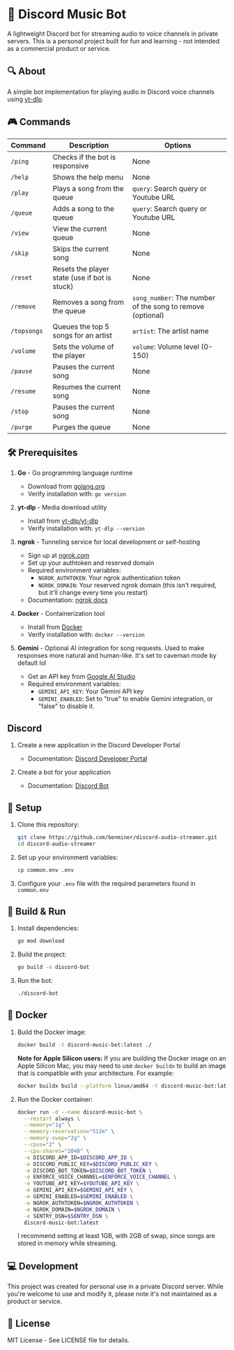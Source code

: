 # 🎵 Discord Music Bot

A lightweight Discord bot for streaming audio to voice channels in private servers. This is a personal project built for fun and learning - not intended as a commercial product or service.

## 🔍 About

A simple bot implementation for playing audio in Discord voice channels using [yt-dlp](https://github.com/yt-dlp/yt-dlp).

## 🎮 Commands

| Command     | Description                                   | Options                                                    |
| ----------- | --------------------------------------------- | ---------------------------------------------------------- |
| `/ping`     | Checks if the bot is responsive               | None                                                       |
| `/help`     | Shows the help menu                           | None                                                       |
| `/play`     | Plays a song from the queue                   | `query`: Search query or Youtube URL                       |
| `/queue`    | Adds a song to the queue                      | `query`: Search query or Youtube URL                       |
| `/view`     | View the current queue                        | None                                                       |
| `/skip`     | Skips the current song                        | None                                                       |
| `/reset`    | Resets the player state (use if bot is stuck) | None                                                       |
| `/remove`   | Removes a song from the queue                 | `song_number`: The number of the song to remove (optional) |
| `/topsongs` | Queues the top 5 songs for an artist          | `artist`: The artist name                                  |
| `/volume`   | Sets the volume of the player                 | `volume`: Volume level (0-150)                             |
| `/pause`    | Pauses the current song                       | None                                                       |
| `/resume`   | Resumes the current song                      | None                                                       |
| `/stop`     | Pauses the current song                       | None                                                       |
| `/purge`    | Purges the queue                              | None                                                       |

## 🛠️ Prerequisites

1. **Go** - Go programming language runtime

   - Download from [golang.org](https://golang.org/dl/)
   - Verify installation with: `go version`

2. **yt-dlp** - Media download utility

   - Install from [yt-dlp/yt-dlp](https://github.com/yt-dlp/yt-dlp)
   - Verify installation with: `yt-dlp --version`

3. **ngrok** - Tunneling service for local development or self-hosting

   - Sign up at [ngrok.com](https://ngrok.com)
   - Set up your authtoken and reserved domain
   - Required environment variables:
     - `NGROK_AUTHTOKEN`: Your ngrok authentication token
     - `NGROK_DOMAIN`: Your reserved ngrok domain (this isn't required, but it'll change every time you restart)
   - Documentation: [ngrok docs](https://ngrok.com/docs)

4. **Docker** - Containerization tool

   - Install from [Docker](https://docs.docker.com/get-docker/)
   - Verify installation with: `docker --version`

5. **Gemini** - Optional AI integration for song requests. Used to make responses more natural and human-like. It's set to caveman mode by default lol

   - Get an API key from [Google AI Studio](https://makersuite.google.com/app/apikey)
   - Required environment variables:
     - `GEMINI_API_KEY`: Your Gemini API key
     - `GEMINI_ENABLED`: Set to "true" to enable Gemini integration, or "false" to disable it.

## Discord

1. Create a new application in the Discord Developer Portal

   - Documentation: [Discord Developer Portal](https://discord.com/developers/applications)

2. Create a bot for your application

   - Documentation: [Discord Bot](https://discord.com/developers/docs/interactions/application-commands#registering-a-command)

## 🚀 Setup

1. Clone this repository:

   ```bash
   git clone https://github.com/benminer/discord-audio-streamer.git
   cd discord-audio-streamer
   ```

2. Set up your environment variables:

   ```bash
   cp common.env .env
   ```

3. Configure your `.env` file with the required parameters found in `common.env`

## 🔨 Build & Run

1. Install dependencies:

   ```bash
   go mod download
   ```

2. Build the project:

   ```bash
   go build -o discord-bot
   ```

3. Run the bot:
   ```bash
   ./discord-bot
   ```

## 🐳 Docker

1.  Build the Docker image:

    ```bash
    docker build -t discord-music-bot:latest ./
    ```

    **Note for Apple Silicon users:** If you are building the Docker image on an Apple Silicon Mac, you may need to use `docker buildx` to build an image that is compatible with your architecture. For example:

    ```bash
    docker buildx build --platform linux/amd64 -t discord-music-bot:latest .
    ```

2.  Run the Docker container:

    ```bash
    docker run -d --name discord-music-bot \
      --restart always \
      --memory="1g" \
      --memory-reservation="512m" \
      --memory-swap="2g" \
      --cpus="2" \
      --cpu-shares="2048" \
      -e DISCORD_APP_ID=$DISCORD_APP_ID \
      -e DISCORD_PUBLIC_KEY=$DISCORD_PUBLIC_KEY \
      -e DISCORD_BOT_TOKEN=$DISCORD_BOT_TOKEN \
      -e ENFORCE_VOICE_CHANNEL=$ENFORCE_VOICE_CHANNEL \
      -e YOUTUBE_API_KEY=$YOUTUBE_API_KEY \
      -e GEMINI_API_KEY=$GEMINI_API_KEY \
      -e GEMINI_ENABLED=$GEMINI_ENABLED \
      -e NGROK_AUTHTOKEN=$NGROK_AUTHTOKEN \
      -e NGROK_DOMAIN=$NGROK_DOMAIN \
      -e SENTRY_DSN=$SENTRY_DSN \
      discord-music-bot:latest
    ```

    I recommend setting at least 1GB, with 2GB of swap, since songs are stored in memory while streaming.

## 💻 Development

This project was created for personal use in a private Discord server. While you're welcome to use and modify it, please note it's not maintained as a product or service.

## 📝 License

MIT License - See LICENSE file for details.
